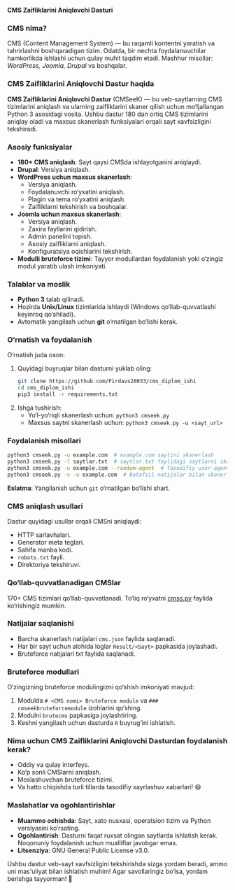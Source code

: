 **CMS Zaifliklarini Aniqlovchi Dasturi**

### CMS nima?
CMS (Content Management System) — bu raqamli kontentni yaratish va tahrirlashni boshqaradigan tizim. Odatda, bir nechta foydalanuvchilar hamkorlikda ishlashi uchun qulay muhit taqdim etadi. Mashhur misollar: *WordPress, Joomla, Drupal* va boshqalar.

### CMS Zaifliklarini Aniqlovchi Dastur haqida
**CMS Zaifliklarini Aniqlovchi Dastur** (CMSeeK) — bu veb-saytlarning CMS tizimlarini aniqlash va ularning zaifliklarini skaner qilish uchun mo‘ljallangan Python 3 asosidagi vosita. Ushbu dastur 180 dan ortiq CMS tizimlarini aniqlay oladi va maxsus skanerlash funksiyalari orqali sayt xavfsizligini tekshiradi.

### Asosiy funksiyalar
- **180+ CMS aniqlash**: Sayt qaysi CMSda ishlayotganini aniqlaydi.
- **Drupal**: Versiya aniqlash.
- **WordPress uchun maxsus skanerlash**:
  - Versiya aniqlash.
  - Foydalanuvchi ro‘yxatini aniqlash.
  - Plagin va tema ro‘yxatini aniqlash.
  - Zaifliklarni tekshirish va boshqalar.
- **Joomla uchun maxsus skanerlash**:
  - Versiya aniqlash.
  - Zaxira fayllarini qidirish.
  - Admin panelini topish.
  - Asosiy zaifliklarni aniqlash.
  - Konfiguratsiya oqishlarini tekshirish.
- **Modulli bruteforce tizimi**: Tayyor modullardan foydalanish yoki o‘zingiz modul yaratib ulash imkoniyati.

### Talablar va moslik
- **Python 3** talab qilinadi.
- Hozirda **Unix/Linux** tizimlarida ishlaydi (Windows qo‘llab-quvvatlashi keyinroq qo‘shiladi).
- Avtomatik yangilash uchun **git** o‘rnatilgan bo‘lishi kerak.

### O‘rnatish va foydalanish
O‘rnatish juda oson:
1. Quyidagi buyruqlar bilan dasturni yuklab oling:
   ```bash
   git clone https://github.com/Firdavs28033/cms_diplom_ishi
   cd cms_diplom_ishi
   pip3 install -r requirements.txt
   ```
2. Ishga tushirish:
   - Yo‘l-yo‘riqli skanerlash uchun: `python3 cmseek.py`
   - Maxsus saytni skanerlash uchun: `python3 cmseek.py -u <sayt_url>`

### Foydalanish misollari
```bash
python3 cmseek.py -u example.com  # example.com saytini skanerlash
python3 cmseek.py -l saytlar.txt  # saytlar.txt faylidagi saytlarni skanerlash
python3 cmseek.py -u example.com --random-agent  # Tasodifiy user-agent bilan skanerlash
python3 cmseek.py -v -u example.com  # Batafsil natijalar bilan skanerlash
```


**Eslatma**: Yangilanish uchun `git` o‘rnatilgan bo‘lishi shart.

### CMS aniqlash usullari
Dastur quyidagi usullar orqali CMSni aniqlaydi:
- HTTP sarlavhalari.
- Generator meta teglari.
- Sahifa manba kodi.
- `robots.txt` fayli.
- Direktoriya tekshiruvi.

### Qo‘llab-quvvatlanadigan CMSlar
170+ CMS tizimlari qo‘llab-quvvatlanadi. To‘liq ro‘yxatni [cmss.py](https://github.com/Firdavs28033/CMSeeK/blob/master/cmseekdb/cmss.py) faylida ko‘rishingiz mumkin.

### Natijalar saqlanishi
- Barcha skanerlash natijalari `cms.json` faylida saqlanadi.
- Har bir sayt uchun alohida loglar `Result/<Sayt>` papkasida joylashadi.
- Bruteforce natijalari txt faylida saqlanadi.

### Bruteforce modullari
O‘zingizning bruteforce modulingizni qo‘shish imkoniyati mavjud:
1. Modulda `# <CMS nomi> Bruteforce module` va `### cmseekbruteforcemodule` izohlarini qo‘shing.
2. Modulni `brutecms` papkasiga joylashtiring.
3. Keshni yangilash uchun dasturda `R` buyrug‘ini ishlatish.

### Nima uchun CMS Zaifliklarini Aniqlovchi Dasturdan foydalanish kerak?
- Oddiy va qulay interfeys.
- Ko‘p sonli CMSlarni aniqlash.
- Moslashuvchan bruteforce tizimi.
- Va hatto chiqishda turli tillarda tasodifiy xayrlashuv xabarlari! 😄

### Maslahatlar va ogohlantirishlar
- **Muammo ochishda**: Sayt, xato nusxasi, operatsion tizim va Python versiyasini ko‘rsating.
- **Ogohlantirish**: Dasturni faqat ruxsat olingan saytlarda ishlatish kerak. Noqonuniy foydalanish uchun mualliflar javobgar emas.
- **Litsenziya**: GNU General Public License v3.0.

Ushbu dastur veb-sayt xavfsizligini tekshirishda sizga yordam beradi, ammo uni mas'uliyat bilan ishlatish muhim! Agar savollaringiz bo‘lsa, yordam berishga tayyorman! 🚀